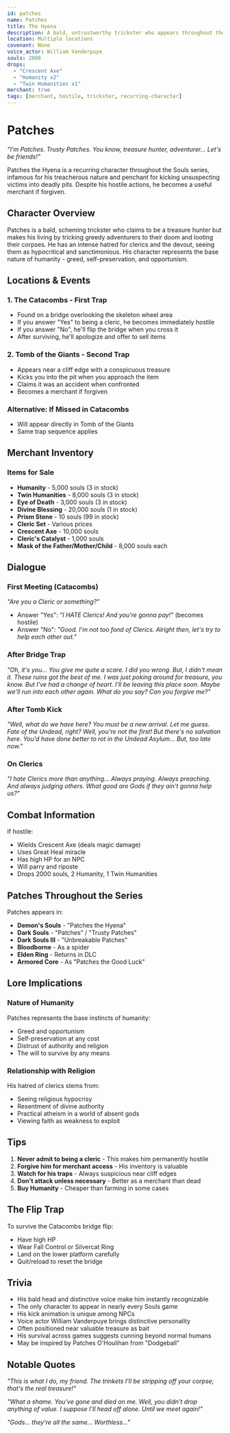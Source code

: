 ```yaml
---
id: patches
name: Patches
title: The Hyena
description: A bald, untrustworthy trickster who appears throughout the Souls series. Known for kicking people into pits and his hatred of clerics.
location: Multiple locations
covenant: None
voice_actor: William Vanderpuye
souls: 2000
drops:
  - "Crescent Axe"
  - "Humanity x2"
  - "Twin Humanities x1"
merchant: true
tags: [merchant, hostile, trickster, recurring-character]
---
```


# Patches

*"I'm Patches. Trusty Patches. You know, treasure hunter, adventurer... Let's be friends!"*

Patches the Hyena is a recurring character throughout the Souls series, infamous for his treacherous nature and penchant for kicking unsuspecting victims into deadly pits. Despite his hostile actions, he becomes a useful merchant if forgiven.

## Character Overview

Patches is a bald, scheming trickster who claims to be a treasure hunter but makes his living by tricking greedy adventurers to their doom and looting their corpses. He has an intense hatred for clerics and the devout, seeing them as hypocritical and sanctimonious. His character represents the base nature of humanity - greed, self-preservation, and opportunism.

## Locations & Events

### 1. The Catacombs - First Trap
- Found on a bridge overlooking the skeleton wheel area
- If you answer "Yes" to being a cleric, he becomes immediately hostile
- If you answer "No", he'll flip the bridge when you cross it
- After surviving, he'll apologize and offer to sell items

### 2. Tomb of the Giants - Second Trap
- Appears near a cliff edge with a conspicuous treasure
- Kicks you into the pit when you approach the item
- Claims it was an accident when confronted
- Becomes a merchant if forgiven

### Alternative: If Missed in Catacombs
- Will appear directly in Tomb of the Giants
- Same trap sequence applies

## Merchant Inventory

### Items for Sale
- **Humanity** - 5,000 souls (3 in stock)
- **Twin Humanities** - 8,000 souls (3 in stock)  
- **Eye of Death** - 3,000 souls (3 in stock)
- **Divine Blessing** - 20,000 souls (1 in stock)
- **Prism Stone** - 10 souls (99 in stock)
- **Cleric Set** - Various prices
- **Crescent Axe** - 10,000 souls
- **Cleric's Catalyst** - 1,000 souls
- **Mask of the Father/Mother/Child** - 8,000 souls each

## Dialogue

### First Meeting (Catacombs)
*"Are you a Cleric or something?"*
- Answer "Yes": *"I HATE Clerics! And you're gonna pay!"* (becomes hostile)
- Answer "No": *"Good. I'm not too fond of Clerics. Alright then, let's try to help each other out."*

### After Bridge Trap
*"Oh, it's you... You give me quite a scare. I did you wrong. But, I didn't mean it. These ruins got the best of me. I was just poking around for treasure, you know. But I've had a change of heart. I'll be leaving this place soon. Maybe we'll run into each other again. What do you say? Can you forgive me?"*

### After Tomb Kick
*"Well, what do we have here? You must be a new arrival. Let me guess. Fate of the Undead, right? Well, you're not the first! But there's no salvation here. You'd have done better to rot in the Undead Asylum... But, too late now."*

### On Clerics
*"I hate Clerics more than anything... Always praying. Always preaching. And always judging others. What good are Gods if they ain't gonna help us?"*

## Combat Information

If hostile:
- Wields Crescent Axe (deals magic damage)
- Uses Great Heal miracle
- Has high HP for an NPC
- Will parry and riposte
- Drops 2000 souls, 2 Humanity, 1 Twin Humanities

## Patches Throughout the Series

Patches appears in:
- **Demon's Souls** - "Patches the Hyena"
- **Dark Souls** - "Patches" / "Trusty Patches"
- **Dark Souls III** - "Unbreakable Patches"
- **Bloodborne** - As a spider
- **Elden Ring** - Returns in DLC
- **Armored Core** - As "Patches the Good Luck"

## Lore Implications

### Nature of Humanity
Patches represents the base instincts of humanity:
- Greed and opportunism
- Self-preservation at any cost
- Distrust of authority and religion
- The will to survive by any means

### Relationship with Religion
His hatred of clerics stems from:
- Seeing religious hypocrisy
- Resentment of divine authority
- Practical atheism in a world of absent gods
- Viewing faith as weakness to exploit

## Tips

1. **Never admit to being a cleric** - This makes him permanently hostile
2. **Forgive him for merchant access** - His inventory is valuable
3. **Watch for his traps** - Always suspicious near cliff edges
4. **Don't attack unless necessary** - Better as a merchant than dead
5. **Buy Humanity** - Cheaper than farming in some cases

## The Flip Trap

To survive the Catacombs bridge flip:
- Have high HP
- Wear Fall Control or Silvercat Ring
- Land on the lower platform carefully
- Quit/reload to reset the bridge

## Trivia

- His bald head and distinctive voice make him instantly recognizable
- The only character to appear in nearly every Souls game
- His kick animation is unique among NPCs
- Voice actor William Vanderpuye brings distinctive personality
- Often positioned near valuable treasure as bait
- His survival across games suggests cunning beyond normal humans
- May be inspired by Patches O'Houlihan from "Dodgeball"

## Notable Quotes

*"This is what I do, my friend. The trinkets I'll be stripping off your corpse; that's the real treasure!"*

*"What a shame. You've gone and died on me. Well, you didn't drop anything of value. I suppose I'll head off alone. Until we meet again!"*

*"Gods... they're all the same... Worthless..."*